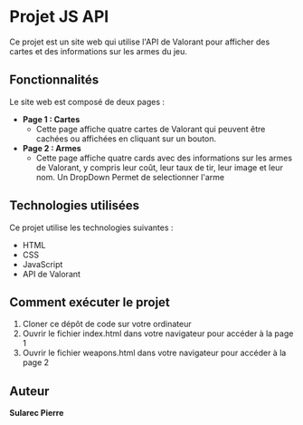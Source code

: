 # Projet JS API

Ce projet est un site web qui utilise l'API de Valorant pour afficher des cartes et des informations sur les armes du jeu.

## Fonctionnalités

Le site web est composé de deux pages :

- **Page 1 : Cartes**
    - Cette page affiche quatre cartes de Valorant qui peuvent être cachées ou affichées en cliquant sur un bouton.
- **Page 2 : Armes**
    - Cette page affiche quatre cards avec des informations sur les armes de Valorant, y compris leur coût, leur taux de tir, leur image et leur nom. Un DropDown Permet de selectionner l'arme

## Technologies utilisées

Ce projet utilise les technologies suivantes :

- HTML
- CSS
- JavaScript
- API de Valorant

## Comment exécuter le projet

1. Cloner ce dépôt de code sur votre ordinateur
2. Ouvrir le fichier index.html dans votre navigateur pour accéder à la page 1
3. Ouvrir le fichier weapons.html dans votre navigateur pour accéder à la page 2

## Auteur

**Sularec Pierre**
